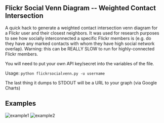 ## Flickr Social Venn Diagram -- Weighted Contact Intersection

A quick hack to generate a weighted contact intersection venn diagram for a Flickr user and their closest neighbors.  It was used for research purposes to see how socially interconnected a specific Flickr members is (e.g. do they have any marked contacts with whom they have high social network overlap).  Warning: this can be REALLY SLOW to run for highly-connected Flickr members.

You will need to put your own API key/secret into the variables of the file.

Usage:
`python flickrsocialvenn.py -u username`

The last thing it dumps to STDOUT will be a URL to your graph (via Google Charts)

## Examples

![example1](http://chart.apis.google.com/chart?chs=450x200&cht=v&chdl=PablitoR|wendy%20marie|steponnopets&chd=t:7,4,5,3,3,3,2&chtt=Weighted+contact+intersection+for+PablitoR)
![example2](http://chart.apis.google.com/chart?chs=450x200&cht=v&chdl=jonathan_katzman|rtsai|pgriess&chd=t:47,12,21,2,2,2,1&chtt=Weighted+contact+intersection+for+jonathan_katzman)